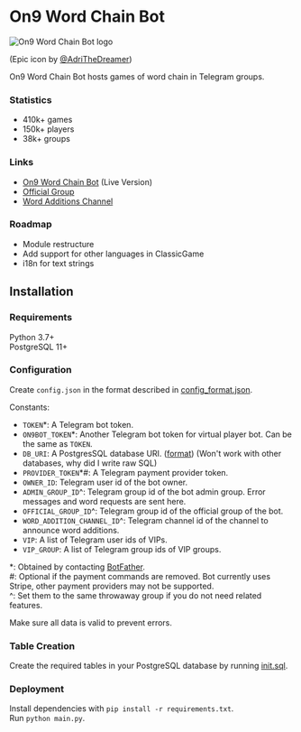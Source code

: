 # On9 Word Chain Bot
![On9 Word Chain Bot logo](https://i.imgur.com/B4hjMC5.jpg)

(Epic icon by [@AdriTheDreamer](https://github.com/AdriTheDreamer)) 

On9 Word Chain Bot hosts games of word chain in Telegram groups.

### Statistics
- 410k+ games
- 150k+ players
- 38k+ groups

### Links
- [On9 Word Chain Bot](https://t.me/on9wordchainbot) (Live Version)
- [Official Group](https://t.me/on9wordchain)
- [Word Additions Channel](https://t.me/on9wcwa)

### Roadmap
- Module restructure
- Add support for other languages in ClassicGame
- i18n for text strings

## Installation

### Requirements
Python 3.7+ \
PostgreSQL 11+

### Configuration
Create `config.json` in the format described in [config_format.json](config_format.json).

Constants:
- `TOKEN`*: A Telegram bot token.
- `ON9BOT_TOKEN`*: Another Telegram bot token for virtual player bot. Can be the same as `TOKEN`.
- `DB_URI`: A PostgresSQL database URI.
  ([format](https://www.postgresql.org/docs/current/libpq-connect.html#LIBPQ-CONNSTRING))
  (Won't work with other databases, why did I write raw SQL)
- `PROVIDER_TOKEN`*#: A Telegram payment provider token.
- `OWNER_ID`: Telegram user id of the bot owner.
- `ADMIN_GROUP_ID`^: Telegram group id of the bot admin group. Error messages and word requests are sent here.
- `OFFICIAL_GROUP_ID`^: Telegram group id of the official group of the bot.
- `WORD_ADDITION_CHANNEL_ID`^: Telegram channel id of the channel to announce word additions.
- `VIP`: A list of Telegram user ids of VIPs.
- `VIP_GROUP`: A list of Telegram group ids of VIP groups.

\*: Obtained by contacting [BotFather](https://t.me/BotFather). \
\#: Optional if the payment commands are removed.
    Bot currently uses Stripe, other payment providers may not be supported. \
^: Set them to the same throwaway group if you do not need related features.

Make sure all data is valid to prevent errors.

### Table Creation
Create the required tables in your PostgreSQL database by running [init.sql](init.sql).

### Deployment
Install dependencies with `pip install -r requirements.txt`. \
Run `python main.py`.
